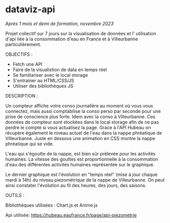 # dataviz-api

*Après 1 mois et demi de formation, novembre 2023*

Projet collectif sur 7 jours sur la visualisation de données et l' utilisation d'api liée à la consommation 
d'eau en France et à Villeurbanne particulièrement.

OBJECTIFS :

- Fetch une API
- Faire de la visualistion de data en temps réel
- Se familiariser avec le local storage
- S'entrainer au HTML/CSS/JS
- Utiliser des bibliothèques JS


DESCRIPTION : 

Un compteur affiche votre conso journalière au moment où vous vous connectez, mais aussi comptabilise la conso perso par seconde pour une prise de conscience plus forte. Idem avec la conso à Villeurbanne. Ces données de compteur sont stockées dans le local storage afin de ne pas perdre le compte si vous actualisez la page.
Grace à l'API Hubeau on récupère également le niveau actuel de l'eau dans la nappe phréatique de Villeurbanne.
Juste en dessous une animation en CSS montre la nappe phréatique qui se vide.

L'eau qui s'égoutte de la nappe, est bien sûr prélevée pour les activités humaines. La vitesse des gouttes est proportionnelle à la consommation d'eau des différentes activités humaines représentée sur le graphique.

Le dernier graphique est l'évolution en "temps réel" (mise à jour chaque mardi à 14h) du niveau piezométrique de la nappe de Villeurbanne. On peut ainsi constater l'évolution au fil des heures, des jours, des saisons.


OUTILS :

Bibliothèques utilisées : Chart.js et Anime.js

Api utilisée: https://hubeau.eaufrance.fr/page/api-piezometrie






